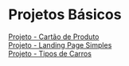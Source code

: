 # Projetos Básicos

[Projeto - Cartão de Produto ](projetos/product-preview-card/index.html)<br>
[Projeto - Landing Page Simples](projetos/landing-page-with-single-introductory-section-master/)<br>
[Projeto - Tipos de Carros](projetos/preview-card-component-main/)<br>
